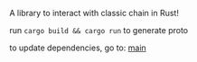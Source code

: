 A library to interact with classic chain in Rust!

run `cargo build && cargo run` to generate proto

to update dependencies, go to: [main](src/main.rs)